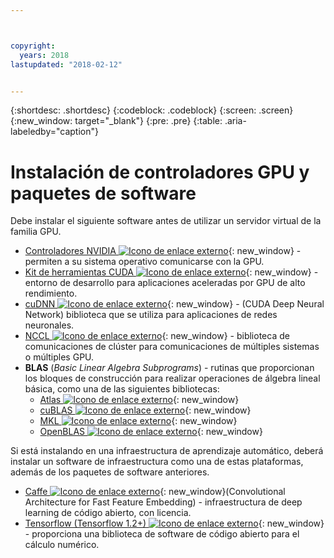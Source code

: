 ```yaml
---



copyright:
  years: 2018
lastupdated: "2018-02-12"


---
```


{:shortdesc: .shortdesc}
{:codeblock: .codeblock}
{:screen: .screen}
{:new_window: target="_blank"}
{:pre: .pre}
{:table: .aria-labeledby="caption"}

# Instalación de controladores GPU y paquetes de software
Debe instalar el siguiente software antes de utilizar un servidor virtual de la familia GPU.
* [Controladores NVIDIA ![Icono de enlace externo](../icons/launch-glyph.svg "Icono de enlace externo")](http://www.nvidia.com/drivers){: new_window} - permiten a su sistema operativo comunicarse con la GPU.
* [Kit de herramientas CUDA ![Icono de enlace externo](../icons/launch-glyph.svg "Icono de enlace externo")](https://docs.nvidia.com/cuda/){: new_window} - entorno de desarrollo para aplicaciones aceleradas por GPU de alto rendimiento.
* [cuDNN ![Icono de enlace externo](../icons/launch-glyph.svg "Icono de enlace externo")](https://developer.nvidia.com/cudnn){: new_window} - (CUDA Deep Neural Network) biblioteca que se utiliza para aplicaciones de redes neuronales.
* [NCCL ![Icono de enlace externo](../icons/launch-glyph.svg "Icono de enlace externo")](http://docs.nvidia.com/deeplearning/sdk/nccl-install-guide/index.html){: new_window} - biblioteca de comunicaciones de clúster para comunicaciones de múltiples sistemas o múltiples GPU.
* **BLAS** (_Basic Linear Algebra Subprograms_) - rutinas que proporcionan los bloques de construcción para realizar operaciones de álgebra lineal básica, como una de las siguientes bibliotecas:
  - [Atlas ![Icono de enlace externo](../icons/launch-glyph.svg "Icono de enlace externo")](http://math-atlas.sourceforge.net/atlas_install/){: new_window}
  - [cuBLAS ![Icono de enlace externo](../icons/launch-glyph.svg "Icono de enlace externo")](https://developer.nvidia.com/cublas){: new_window}
  - [MKL ![Icono de enlace externo](../icons/launch-glyph.svg "Icono de enlace externo")](https://software.intel.com/en-us/mkl-developer-reference-c-blas-and-sparse-blas-routines){: new_window}
  - [OpenBLAS ![Icono de enlace externo](../icons/launch-glyph.svg "Icono de enlace externo")](http://www.openblas.net/){: new_window}

Si está instalando en una infraestructura de aprendizaje automático, deberá instalar un software de infraestructura como una de estas plataformas, además de los paquetes de software anteriores.
* [Caffe ![Icono de enlace externo](../icons/launch-glyph.svg "Icono de enlace externo")](https://www.nvidia.com/en-us/data-center/gpu-accelerated-applications/caffe/){: new_window}(Convolutional Architecture for Fast Feature Embedding) - infraestructura de deep learning de código abierto, con licencia.
* [Tensorflow (Tensorflow 1.2+) ![Icono de enlace externo](../icons/launch-glyph.svg "Icono de enlace externo")](https://www.tensorflow.org/install/){: new_window} - proporciona una biblioteca de software de código abierto para el cálculo numérico.

